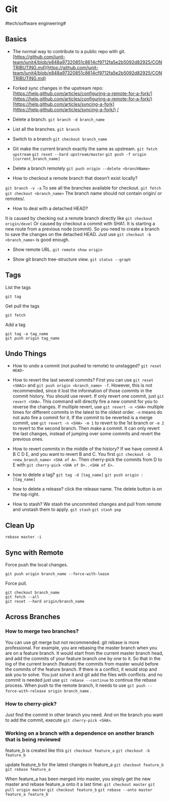 # Git
#tech/software engineering#

## Basics
* The normal way to contribute to a public repo with git.
[https://github.com/junit-team/junit4/blob/e848a97320851c8614cf9712fa5e2b5092d82925/CONTRIBUTING.md](https://github.com/junit-team/junit4/blob/e848a97320851c8614cf9712fa5e2b5092d82925/CONTRIBUTING.md)

* Forked sync changes in the upstream repo:
[https://help.github.com/articles/configuring-a-remote-for-a-fork/](https://help.github.com/articles/configuring-a-remote-for-a-fork/)
[https://help.github.com/articles/syncing-a-fork](https://help.github.com/articles/syncing-a-fork/) [/](https://help.github.com/articles/syncing-a-fork/)

* Delete a branch.
`git branch -d branch_name`

* List all the branches.
`git branch`

* Switch to a branch
`git checkout branch_name`

* Git make the current branch exactly the same as upstream.
`git fetch upstream`
`git reset --hard upstream/master`
`git push -f origin [current_branch_name]`

* Delete a branch remotely
`git push origin --delete <branchName>`

* How to checkout a remote branch that doesn't exist locally?

`git branch -v -a` To see all the branches available for checkout.
`git fetch`
`git checkout <branch_name>` The branch name should not contain origin/ or remotes/.

* How to deal with a detached HEAD?

It is caused by checking out a remote branch directly like `git checkout origin/devel`
Or caused by checkout a commit with SHA1.
It is starting a new route from a previous node (commit).
So you need to create a branch to save the changes on the detached HEAD.
Just use `git checkout -b <branch_name>` is good enough.

* Show remote URL.
`git remote show origin`

* Show git branch tree-structure view.
`git status --graph`

## Tags

List the tags
```
git tag
```

Get pull the tags
```
git fetch
```

Add a tag
```
git tag -a tag_name
git push origin tag_name
```

## Undo Things
* How to undo a commit (not pushed to remote) to unstagged?
`git reset HEAD~`

* How to revert the last several commits?
First you can use `git reset <SHA1>` 
and `git push origin <branch_name> -f`.
However, this is not recommended, since it lost the information of those commits in the commit history.
You should use revert.
If only revert one commit, just `git revert <SHA>`. This command will directly fire a new commit for you to reverse the changes.
If multiple revert, use `git revert -n <SHA>` multiple times for different commits in the latest to the oldest order. `-n` means do not auto fire a commit for it.
If the commit to be reverted is a merge commit, use `git revert -n <SHA> -m 1` to revert to the 1st branch or `-m 2` to revert to the second branch.
Then make a commit.
It can only revert the last changes, instead of jumping over some commits and revert the previous ones.

* How to revert commits in the middle of the history?
If we have commit A B C D E, and you want to revert B and C.
You first `git checkout -b <new_branch_name> <SHA of A>`.
Then cherry-pick the commits from D to E with `git cherry-pick <SHA of D>..<SHA of E>`.

* how to delete a tag?
`git tag -d [tag_name]`
`git push origin :[tag_name]`

* how to delete a release?
click the release name. The delete button is on the top right.

* How to stash?
We stash the uncommited changes and pull from remote and unstash them to apply.
`git stash`
`git stash pop`

## Clean Up
`rebase master -i`

## Sync with Remote
Force push the local changes.

`git push origin branch_name --force-with-lease`

Force pull.

```shell
git checkout branch_name
git fetch --all
git reset --hard origin/branch_name
```
## Across Branches
### How to merge two branches?
You can use git merge but not recommended.
git rebase is more professional.
For example, you are rebasing the master branch when you are on a feature branch.
It would start from the current master branch head,
and add the commits of your feature branch one by one to it.
So that in the log of the current branch (feature) the commits from master would before the commits of the feature branch.
If there is a conflict, it would stop and ask you to solve.
You just solve it and git add the files with conflicts.
and no commit is needed just use `git rebase --continue` to continue the rebase process.
When push to the remote branch, it needs to use 
`git push --force-with-release origin branch_name` .

### How to cherry-pick?

Just find the commit in other branch you need.
And on the branch you want to add the commit, execute `git cherry-pick <SHA>`.


### Working on a branch with a dependence on another branch that is being reviewed

feature_b is created like this
`git checkout feature_a`
`git checkout -b feature_b`

update feature_b for the latest changes in feature_a
`git checkout feature_b`
`git rebase feature_a`

When feature_a has been merged into master, you simply get the new master and rebase feature_a onto it a last time:
`git checkout master`
`git pull origin master`
`git checkout feature_b`
`git rebase --onto master feature_a feature_b`
